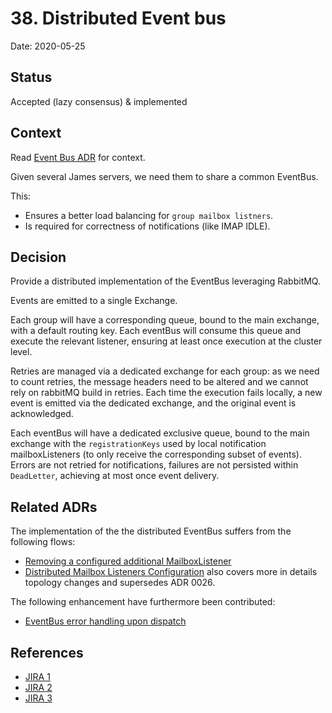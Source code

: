 # 38. Distributed Event bus

Date: 2020-05-25

## Status

Accepted (lazy consensus) & implemented

## Context

Read [Event Bus ADR](0037-eventbus.md) for context.

Given several James servers, we need them to share a common EventBus.

This:
 - Ensures a better load balancing for `group mailbox listners`.
 - Is required for correctness of notifications (like IMAP IDLE).

## Decision

Provide a distributed implementation of the EventBus leveraging RabbitMQ.

Events are emitted to a single Exchange.

Each group will have a corresponding queue, bound to the main exchange, with a default routing key. Each eventBus
will consume this queue and execute the relevant listener, ensuring at least once execution at the cluster level.

Retries are managed via a dedicated exchange for each group: as we need to count retries, the message headers need to 
be altered and we cannot rely on rabbitMQ build in retries. Each time the execution fails locally, a new event is emitted 
via the dedicated exchange, and the original event is acknowledged.

Each eventBus will have a dedicated exclusive queue, bound to the main exchange with the `registrationKeys` used by local 
notification mailboxListeners (to only receive the corresponding subset of events). Errors are not retried for 
notifications, failures are not persisted within `DeadLetter`, achieving at most once event delivery.

## Related ADRs

The implementation of the the distributed EventBus suffers from the following flows:

 - [Removing a configured additional MailboxListener](0026-removing-configured-additional-mailboxListeners.md)
 - [Distributed Mailbox Listeners Configuration](0035-distributed-listeners-configuration.md) also covers more in details
 topology changes and supersedes ADR 0026. 
 
The following enhancement have furthermore been contributed:

 - [EventBus error handling upon dispatch](0027-eventBus-error-handling-upon-dispatch.md)

## References

* [JIRA 1](https://issues.apache.org/jira/browse/MAILBOX-367)
* [JIRA 2](https://issues.apache.org/jira/browse/MAILBOX-368)
* [JIRA 3](https://issues.apache.org/jira/browse/MAILBOX-371)
